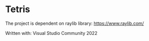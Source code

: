 # Tetris
The project is dependent on raylib library: https://www.raylib.com/

Written with: Visual Studio Community 2022